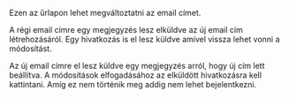 Ezen az űrlapon lehet megváltoztatni az email címet.

A régi email címre egy megjegyzés lesz elküldve az új email cím létrehozásáról. Egy hivatkozás is el lesz küldve amivel vissza lehet vonni a módosítást.

Az új email címre el lesz küldve egy megjegyzés arról, hogy új cím lett beállítva. A módosítások elfogadásához az elküldött hivatkozásra kell kattintani. Amíg ez nem történik meg addig nem lehet bejelentkezni.